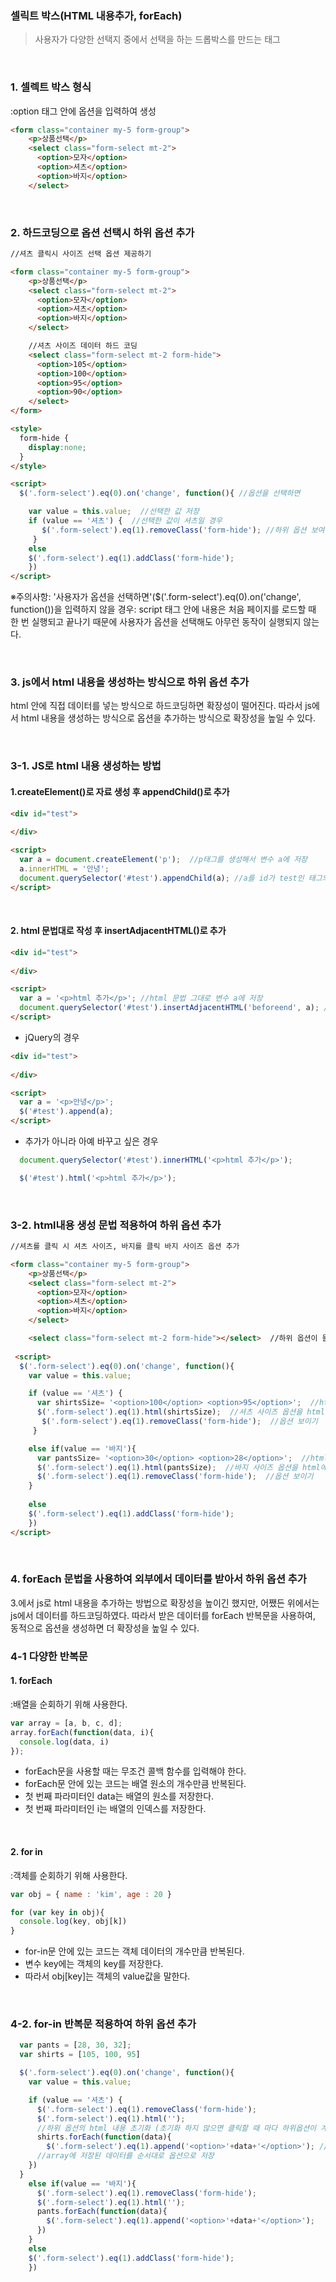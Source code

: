 ### 셀릭트 박스(HTML 내용추가, forEach)
> 사용자가 다양한 선택지 중에서 선택을 하는 드롭박스를 만드는 태그

<br>

### 1. 셀렉트 박스 형식                   
:option 태그 안에 옵션을 입력하여 생성

```html
<form class="container my-5 form-group">
    <p>상품선택</p> 
    <select class="form-select mt-2">
      <option>모자</option>
      <option>셔츠</option>
      <option>바지</option>
    </select>
```

<br>

### 2. 하드코딩으로 옵션 선택시 하위 옵션 추가
```html
//셔츠 클릭시 사이즈 선택 옵션 제공하기

<form class="container my-5 form-group">
    <p>상품선택</p> 
    <select class="form-select mt-2">
      <option>모자</option>
      <option>셔츠</option>
      <option>바지</option>
    </select>

    //셔츠 사이즈 데이터 하드 코딩
    <select class="form-select mt-2 form-hide">
      <option>105</option>
      <option>100</option>
      <option>95</option>
      <option>90</option>
    </select>
</form>

<style>
  form-hide {
    display:none;
  }
</style>

<script>
  $('.form-select').eq(0).on('change', function(){ //옵션을 선택하면

    var value = this.value;  //선택한 값 저장
    if (value == '셔츠') {  //선택한 값이 셔츠일 경우
       $('.form-select').eq(1).removeClass('form-hide'); //하위 옵션 보여주기
     }
    else 
    $('.form-select').eq(1).addClass('form-hide');
    })
</script>
```
※주의사항: '사용자가 옵션을 선택하면'($('.form-select').eq(0).on('change', function())을 입력하지 않을 경우: script 태그 안에 내용은 처음 페이지를 로드할 때 한 번 실행되고 끝나기 때문에 사용자가 옵션을 선택해도 아무런 동작이 실행되지 않는다.

<br>

### 3. js에서 html 내용을 생성하는 방식으로 하위 옵션 추가
html 안에 직접 데이터를 넣는 방식으로 하드코딩하면 확장성이 떨어진다. 따라서 js에서 html 내용을 생성하는 방식으로 옵션을 추가하는 방식으로 확장성을 높일 수 있다.

<br>

### 3-1. JS로 html 내용 생성하는 방법


#### 1.createElement()로 자료 생성 후 appendChild()로 추가
```html
<div id="test">
  
</div>

<script>
  var a = document.createElement('p');  //p태그를 생성해서 변수 a에 저장
  a.innerHTML = '안녕';
  document.querySelector('#test').appendChild(a); //a를 id가 test인 태그의 자식으로 추가
</script>
```
<br>

#### 2. html 문법대로 작성 후 insertAdjacentHTML()로 추가

```html
<div id="test">
  
</div>

<script>
  var a = '<p>html 추가</p>'; //html 문법 그대로 변수 a에 저장
  document.querySelector('#test').insertAdjacentHTML('beforeend', a); //id가 test인 태그의 맨 아래에 추가
</script>
```
* jQuery의 경우
```html
<div id="test">
  
</div>

<script>
  var a = '<p>안녕</p>';
  $('#test').append(a);
</script>
```

* 추가가 아니라 아예 바꾸고 싶은 경우
```js
  document.querySelector('#test').innerHTML('<p>html 추가</p>'); 

  $('#test').html('<p>html 추가</p>');
```

<br>

### 3-2. html내용 생성 문법 적용하여 하위 옵션 추가

```html
//셔츠를 클릭 시 셔츠 사이즈, 바지를 클릭 바지 사이즈 옵션 추가

<form class="container my-5 form-group">
    <p>상품선택</p> 
    <select class="form-select mt-2">
      <option>모자</option>
      <option>셔츠</option>
      <option>바지</option>
    </select>

    <select class="form-select mt-2 form-hide"></select>  //하위 옵션이 들어갈 자리
 
 <script>
  $('.form-select').eq(0).on('change', function(){
    var value = this.value;

    if (value == '셔츠') {
      var shirtsSize= '<option>100</option> <option>95</option>';  //html 문법대로 셔츠 사이즈 옵션 저장
      $('.form-select').eq(1).html(shirtsSize);  //셔츠 사이즈 옵션을 html에 생성
       $('.form-select').eq(1).removeClass('form-hide');  //옵션 보이기
     }

    else if(value == '바지'){
      var pantsSize= '<option>30</option> <option>28</option>';  //html 문법대로 바지 사이즈 옵션 저장
      $('.form-select').eq(1).html(pantsSize);  //바지 사이즈 옵션을 html에 생성
      $('.form-select').eq(1).removeClass('form-hide');  //옵션 보이기
    }
    
    else 
    $('.form-select').eq(1).addClass('form-hide');
    })
</script>
```
<br>

### 4. forEach 문법을 사용하여 외부에서 데이터를 받아서 하위 옵션 추가 
3.에서 js로 html 내용을 추가하는 방법으로 확장성을 높이긴 했지만, 어쨌든 위에서는 js에서 데이터를 하드코딩하였다. 따라서 받은 데이터를 forEach 반복문을 사용하여, 동적으로 옵션을 생성하면 더 확장성을 높일 수 있다.

### 4-1 다양한 반복문
#### 1. forEach
:배열을 순회하기 위해 사용한다.

```js
var array = [a, b, c, d];
array.forEach(function(data, i){
  console.log(data, i)
});
```
* forEach문을 사용할 때는 무조건 콜백 함수를 입력해야 한다.
* forEach문 안에 있는 코드는 배열 원소의 개수만큼 반복된다.
* 첫 번째 파라미터인 data는 배열의 원소를 저장한다.
* 첫 번째 파라미터인 i는 배열의 인덱스를 저장한다.

<br>

#### 2. for in
:객체를 순회하기 위해 사용한다.
```js
var obj = { name : 'kim', age : 20 }

for (var key in obj){
  console.log(key, obj[k])
}
```
* for-in문 안에 있는 코드는 객체 데이터의 개수만큼 반복된다.
* 변수 key에는 객체의 key를 저장한다.
* 따라서 obj[key]는 객체의 value값을 말한다.

<br>

### 4-2. for-in 반복문 적용하여 하위 옵션 추가
```js
  var pants = [28, 30, 32];
  var shirts = [105, 100, 95]

  $('.form-select').eq(0).on('change', function(){
    var value = this.value;

    if (value == '셔츠') {
      $('.form-select').eq(1).removeClass('form-hide');
      $('.form-select').eq(1).html(''); 
      //하위 옵션의 html 내용 초기화 (초기화 하지 않으면 클릭할 때 마다 하위옵션이 계속 추가됨)
      shirts.forEach(function(data){
        $('.form-select').eq(1).append('<option>'+data+'</option>'); //
      //array에 저장된 데이터를 순서대로 옵션으로 저장
    })
  }
    else if(value == '바지'){
      $('.form-select').eq(1).removeClass('form-hide');
      $('.form-select').eq(1).html('');
      pants.forEach(function(data){
        $('.form-select').eq(1).append('<option>'+data+'</option>');
      })
    }
    else 
    $('.form-select').eq(1).addClass('form-hide');
    })
```